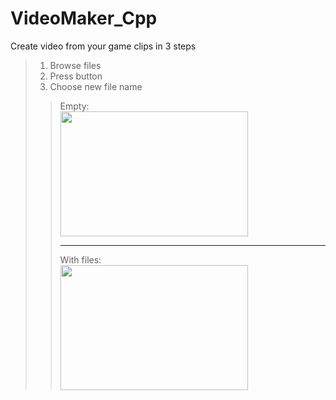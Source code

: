 # VideoMaker_Cpp
Create video from your game clips in 3 steps
>1. Browse files
>2. Press <OK> button
>3. Choose new file name
>>Empty:  
>><img src="https://media.discordapp.net/attachments/889867107846750281/889867219016773673/unknown.png" width="300" height="200">
>>
>>--------------------------------------------------
>>
>>With files:  
>><img src="https://cdn.discordapp.com/attachments/889867107846750281/889869563464912916/unknown.png" width="300" height="200">

